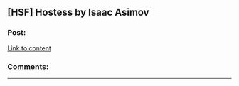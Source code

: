 ## [HSF] Hostess by Isaac Asimov

### Post:

[Link to content](http://readnovelonline.com/ScienceFiction/Asimov41/27351.html)

### Comments:

---

